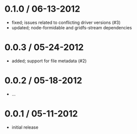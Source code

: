 
0.1.0 / 06-13-2012
==================

  * fixed; issues related to conflicting driver versions (#3)
  * updated; node-formidable and gridfs-stream dependencies

0.0.3 / 05-24-2012
==================

  * added; support for file metadata (#2)

0.0.2 / 05-18-2012
==================

  * ...

0.0.1 / 05-11-2012
==================

  * initial release

